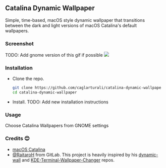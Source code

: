 ## Catalina Dynamic Wallpaper

Simple, time-based, macOS style dynamic wallpaper that transitions between the dark and light versions of macOS Catalina's default wallpapers.

### Screenshot
TODO: Add gnome version of this gif if possible
![](screenshots/screenshot.gif)

### Installation

- Clone the repo.

  ```bash
  git clone https://github.com/caglarturali/catalina-dynamic-wallpaper.git
  cd catalina-dynamic-wallpaper
  ```

- Install.
TODO: Add new installation instructions

### Usage

Choose Catalina Wallpapers from GNOME settings

### Credits :blush:

- [macOS Catalina](https://www.apple.com/macos/catalina-preview/)
- [@RaitaroH](https://gitlab.com/RaitaroH) from GitLab. This project is heavily inspired by his [dynamic-wall](https://gitlab.com/RaitaroH/dynamic-wall) and [KDE-Terminal-Wallpaper-Changer](https://gitlab.com/RaitaroH/KDE-Terminal-Wallpaper-Changer) repos.
